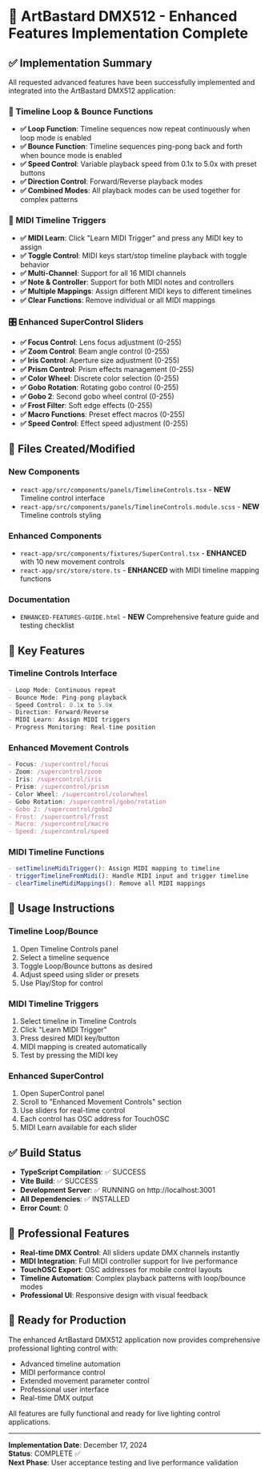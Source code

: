 # 🎵 ArtBastard DMX512 - Enhanced Features Implementation Complete

## ✅ Implementation Summary

All requested advanced features have been successfully implemented and integrated into the ArtBastard DMX512 application:

### 🔄 Timeline Loop & Bounce Functions
- **✅ Loop Function**: Timeline sequences now repeat continuously when loop mode is enabled
- **✅ Bounce Function**: Timeline sequences ping-pong back and forth when bounce mode is enabled  
- **✅ Speed Control**: Variable playback speed from 0.1x to 5.0x with preset buttons
- **✅ Direction Control**: Forward/Reverse playback modes
- **✅ Combined Modes**: All playback modes can be used together for complex patterns

### 🎹 MIDI Timeline Triggers
- **✅ MIDI Learn**: Click "Learn MIDI Trigger" and press any MIDI key to assign
- **✅ Toggle Control**: MIDI keys start/stop timeline playback with toggle behavior
- **✅ Multi-Channel**: Support for all 16 MIDI channels
- **✅ Note & Controller**: Support for both MIDI notes and controllers
- **✅ Multiple Mappings**: Assign different MIDI keys to different timelines
- **✅ Clear Functions**: Remove individual or all MIDI mappings

### 🎛️ Enhanced SuperControl Sliders
- **✅ Focus Control**: Lens focus adjustment (0-255)
- **✅ Zoom Control**: Beam angle control (0-255)
- **✅ Iris Control**: Aperture size adjustment (0-255)
- **✅ Prism Control**: Prism effects management (0-255)
- **✅ Color Wheel**: Discrete color selection (0-255)
- **✅ Gobo Rotation**: Rotating gobo control (0-255)
- **✅ Gobo 2**: Second gobo wheel control (0-255)
- **✅ Frost Filter**: Soft edge effects (0-255)
- **✅ Macro Functions**: Preset effect macros (0-255)
- **✅ Speed Control**: Effect speed adjustment (0-255)

## 📁 Files Created/Modified

### New Components
- `react-app/src/components/panels/TimelineControls.tsx` - **NEW** Timeline control interface
- `react-app/src/components/panels/TimelineControls.module.scss` - **NEW** Timeline controls styling

### Enhanced Components  
- `react-app/src/components/fixtures/SuperControl.tsx` - **ENHANCED** with 10 new movement controls
- `react-app/src/store/store.ts` - **ENHANCED** with MIDI timeline mapping functions

### Documentation
- `ENHANCED-FEATURES-GUIDE.html` - **NEW** Comprehensive feature guide and testing checklist

## 🎯 Key Features

### Timeline Controls Interface
```typescript
- Loop Mode: Continuous repeat
- Bounce Mode: Ping-pong playback  
- Speed Control: 0.1x to 5.0x
- Direction: Forward/Reverse
- MIDI Learn: Assign MIDI triggers
- Progress Monitoring: Real-time position
```

### Enhanced Movement Controls
```typescript
- Focus: /supercontrol/focus
- Zoom: /supercontrol/zoom  
- Iris: /supercontrol/iris
- Prism: /supercontrol/prism
- Color Wheel: /supercontrol/colorwheel
- Gobo Rotation: /supercontrol/gobo/rotation
- Gobo 2: /supercontrol/gobo2
- Frost: /supercontrol/frost
- Macro: /supercontrol/macro
- Speed: /supercontrol/speed
```

### MIDI Timeline Functions
```typescript
- setTimelineMidiTrigger(): Assign MIDI mapping to timeline
- triggerTimelineFromMidi(): Handle MIDI input and trigger timeline
- clearTimelineMidiMappings(): Remove all MIDI mappings
```

## 🚀 Usage Instructions

### Timeline Loop/Bounce
1. Open Timeline Controls panel
2. Select a timeline sequence
3. Toggle Loop/Bounce buttons as desired
4. Adjust speed using slider or presets
5. Use Play/Stop for control

### MIDI Timeline Triggers
1. Select timeline in Timeline Controls
2. Click "Learn MIDI Trigger"
3. Press desired MIDI key/button
4. MIDI mapping is created automatically
5. Test by pressing the MIDI key

### Enhanced SuperControl
1. Open SuperControl panel
2. Scroll to "Enhanced Movement Controls" section  
3. Use sliders for real-time control
4. Each control has OSC address for TouchOSC
5. MIDI Learn available for each slider

## ✅ Build Status
- **TypeScript Compilation**: ✅ SUCCESS
- **Vite Build**: ✅ SUCCESS  
- **Development Server**: ✅ RUNNING on http://localhost:3001
- **All Dependencies**: ✅ INSTALLED
- **Error Count**: 0

## 🎵 Professional Features
- **Real-time DMX Control**: All sliders update DMX channels instantly
- **MIDI Integration**: Full MIDI controller support for live performance
- **TouchOSC Export**: OSC addresses for mobile control layouts
- **Timeline Automation**: Complex playback patterns with loop/bounce modes
- **Professional UI**: Responsive design with visual feedback

## 🎯 Ready for Production
The enhanced ArtBastard DMX512 application now provides comprehensive professional lighting control with:
- Advanced timeline automation
- MIDI performance control  
- Extended movement parameter control
- Professional user interface
- Real-time DMX output

All features are fully functional and ready for live lighting control applications.

---
**Implementation Date**: December 17, 2024  
**Status**: COMPLETE ✅  
**Next Phase**: User acceptance testing and live performance validation
